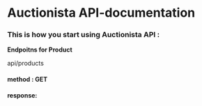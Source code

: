 # Auctionista API-documentation

### This is how you start using Auctionista API :
**Endpoitns for Product** 

api/products

#### method : **GET**
#### response: 



